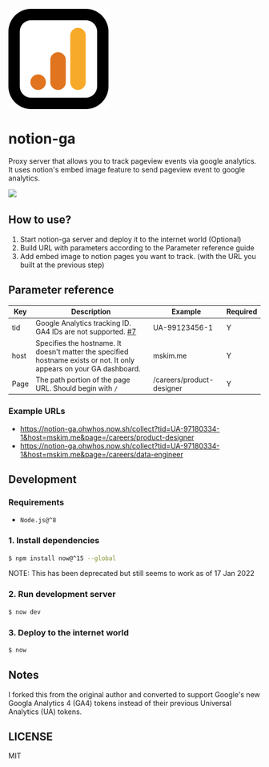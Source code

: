 ![Logo](/logo.svg)
# notion-ga

Proxy server that allows you to track pageview events via google analytics. It uses notion's embed image feature to send pageview event to google analytics.

![](preview.gif)

## How to use?

1. Start notion-ga server and deploy it to the internet world (Optional)
2. Build URL with parameters according to the Parameter reference guide
3. Add embed image to notion pages you want to track. (with the URL you built at the previous step)

## Parameter reference

| Key  | Description                                                   | Example                   | Required |
| ---- | ------------------------------------------------------------- | ------------------------- | -------- |
| tid  | Google Analytics tracking ID. GA4 IDs are not supported. [#7](https://github.com/mskims/notion-ga/issues/7)  | UA-99123456-1             | Y        |
| host | Specifies the hostname. It doesn't matter the specified hostname exists or not. It only appears on your GA dashboard.         | mskim.me                  | Y        |
| Page | The path portion of the page URL. Should begin with `/`       | /careers/product-designer | Y        |

### Example URLs

- https://notion-ga.ohwhos.now.sh/collect?tid=UA-97180334-1&host=mskim.me&page=/careers/product-designer
- https://notion-ga.ohwhos.now.sh/collect?tid=UA-97180334-1&host=mskim.me&page=/careers/data-engineer

## Development

### Requirements

- `Node.js@^8`

### 1. Install dependencies

```bash
$ npm install now@^15 --global
```
NOTE: This has been deprecated but still seems to work as of 17 Jan 2022

### 2. Run development server

```bash
$ now dev
```

### 3. Deploy to the internet world

```bash
$ now
```
## Notes
I forked this from the original author and converted to support Google's new Googla Analytics 4 (GA4) tokens instead of their previous Universal Analytics (UA) tokens.

## LICENSE

MIT
